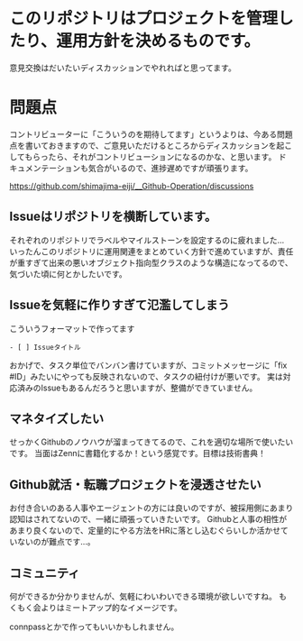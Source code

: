 # このリポジトリはプロジェクトを管理したり、運用方針を決めるものです。
意見交換はだいたいディスカッションでやれればと思ってます。

# 問題点
コントリビューターに「こういうのを期待してます」というよりは、今ある問題点を書いておきますので、ご意見いただけるところからディスカッションを起こしてもらったら、それがコントリビューションになるのかな、と思います。
ドキュメンテーションも気合がいるので、進捗遅めですが頑張ります。

https://github.com/shimajima-eiji/__Github-Operation/discussions 

## Issueはリポジトリを横断しています。
それぞれのリポジトリでラベルやマイルストーンを設定するのに疲れました…
いったんこのリポジトリに運用関連をまとめていく方針で進めていますが、責任が重すぎて出来の悪いオブジェクト指向型クラスのような構造になってるので、気づいた頃に何とかしたいです。

## Issueを気軽に作りすぎて氾濫してしまう
こういうフォーマットで作ってます

`- [ ] Issueタイトル`

おかげで、タスク単位でバンバン書けていますが、コミットメッセージに「fix #ID」みたいにやっても反映されないので、タスクの紐付けが悪いです。
実は対応済みのIssueもあるんだろうと思いますが、整備ができていません。

## マネタイズしたい
せっかくGithubのノウハウが溜まってきてるので、これを適切な場所で使いたいです。
当面はZennに書籍化するか！という感覚です。目標は技術書典！

## Github就活・転職プロジェクトを浸透させたい
お付き合いのある人事やエージェントの方には良いのですが、被採用側にあまり認知はされてないので、一緒に頑張っていきたいです。
Githubと人事の相性があまり良くないので、定量的にやる方法をHRに落とし込むぐらいしか活かせていないのが難点です…。

## コミュニティ
何ができるか分かりませんが、気軽にわいわいできる環境が欲しいですね。
もくもく会よりはミートアップ的なイメージです。

connpassとかで作ってもいいかもしれません。
